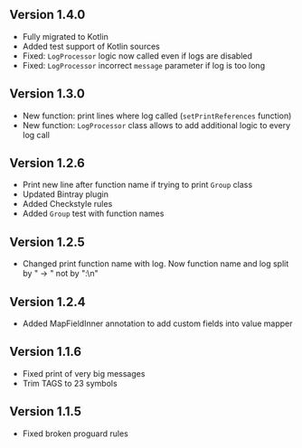 ## Version 1.4.0
* Fully migrated to Kotlin
* Added test support of Kotlin sources
* Fixed: `LogProcessor` logic now called even if logs are disabled
* Fixed: `LogProcessor` incorrect `message` parameter if log is too long

## Version 1.3.0
* New function: print lines where log called (`setPrintReferences` function)
* New function: `LogProcessor` class allows to add additional logic to every log call

## Version 1.2.6
* Print new line after function name if trying to print `Group` class
* Updated Bintray plugin
* Added Checkstyle rules
* Added `Group` test with function names

## Version 1.2.5
* Changed print function name with log. Now function name and log
  split by " -> " not by ":\n"

## Version 1.2.4
* Added MapFieldInner annotation to add custom fields into value mapper

## Version 1.1.6
* Fixed print of very big messages
* Trim TAGS to 23 symbols

## Version 1.1.5
* Fixed broken proguard rules